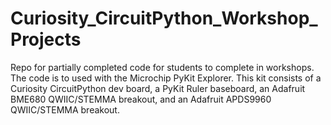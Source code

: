 # Curiosity_CircuitPython_Workshop_Projects
Repo for partially completed code for students to complete in workshops. The code is to used with the Microchip PyKit Explorer. This kit consists of a Curiosity CircuitPython dev board, a PyKit Ruler baseboard, an Adafruit BME680 QWIIC/STEMMA breakout, and an Adafruit APDS9960 QWIIC/STEMMA breakout.
